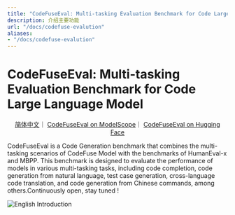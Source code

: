 ```yaml
---
title: "CodeFuseEval: Multi-tasking Evaluation Benchmark for Code Large Language Model"
description: 介绍主要功能
url: "/docs/codefuse-evalution"
aliases:
- "/docs/codefuse-evalution"
---
```



# CodeFuseEval: Multi-tasking Evaluation Benchmark for Code Large Language Model

<div align="center">
  <p>
    <a href="/docs/codefuse-evalution-zh" target="_blank">简体中文</a>｜
    <a href="https://modelscope.cn/datasets/codefuse-ai/CodeFuseEval/summary" target="_blank">CodeFuseEval on ModelScope</a>｜
    <a href="https://huggingface.co/datasets/codefuse-ai/CodeFuseEval" target="_blank">CodeFuseEval on Hugging Face</a>
  </p>
  
</div>

CodeFuseEval is a Code Generation benchmark that combines the multi-tasking scenarios of CodeFuse Model with the benchmarks of HumanEval-x and MBPP. This benchmark is designed to evaluate the performance of models in various multi-tasking tasks, including code completion, code generation from natural language, test case generation, cross-language code translation, and code generation from Chinese commands, among others.Continuously open, stay tuned !

<p>
    <img src="/images/codefuse-evalution/EnglishIntroduction.png" alt="English Introduction"/>
</p>
